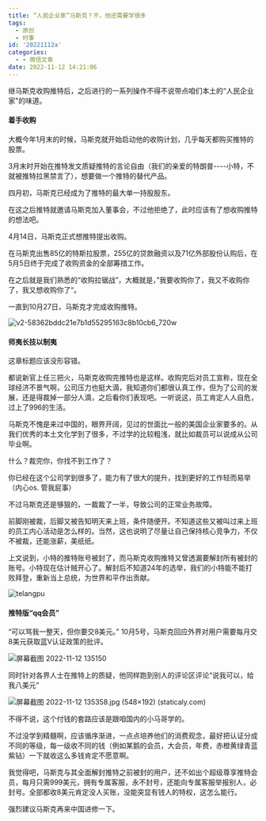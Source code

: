 ```yaml
---
title: “人民企业家”马斯克？不，他还需要学很多
tags:
  - 原创
  - 时事
id: '20221112a'
categories:
  - - 微信文章
date: 2022-11-12 14:21:06
---
```


继马斯克收购推特后，之后进行的一系列操作不得不说带点咱们本土的“人民企业家"的味道。

#### 着手收购

大概今年1月末的时候，马斯克就开始启动他的收购计划，几乎每天都购买推特的股票。

3月末时开始在推特发文质疑推特的言论自由（我们的亲爱的特朗普----小特，不就被推特拉黑禁言了），想要做一个推特的替代产品。

四月初，马斯克已经成为了推特的最大单一持股股东。

在这之后推特就邀请马斯克加入董事会，不过他拒绝了，此时应该有了想收购推特的想法吧。

4月14日，马斯克正式想推特提出收购。

在马斯克出售85亿的特斯拉股票，255亿的贷款融资以及71亿外部股份认购后，在5月5日终于完成了收购资金的全部筹措工作。

在之后就是我们熟悉的“收购拉锯战”，大概就是，”我要收购你了，我又不收购你了，我又想收购你了“。

一直到10月27日，马斯克才完成收购推特。

![v2-58362bddc21e7b1d55295163c8b10cb6_720w](https://cdn.xiaoliu.life/tc/20221112a/v2-58362bddc21e7b1d55295163c8b10cb6_720w.jpg)

#### 师夷长技以制夷

这章标题应该没形容错。

都说新官上任三把火，马斯克收购完推特也是这样。收购完后对员工宣称，现在全球经济不景气啊，公司压力也挺大滴，我知道你们都很认真工作，但为了公司的发展，还是得裁掉一部分人滴，之后看你们表现吧。一听说这，员工肯定人人自危，过上了996的生活。

马斯克不愧是来过中国的，眼界开阔，见过的世面比一般的美国企业家要多的。从我们优秀的本土文化学到了很多，不过学的比较粗浅，就比如裁员可以说成从公司毕业啊。

什么？裁完你，你找不到工作了？

你已经在这个公司学到很多了，能力有了很大的提升，找到更好的工作轻而易举（内心os. 管我屁事）

不过马斯克还是够狠的，一裁裁了一半，导致公司的正常业务故障。

前脚刚被裁，后脚又被告知明天来上班，条件随便开。不知道这些又被叫过来上班的员工内心活动是怎么样的。当然，这也说明了尽量让自己保持核心竞争力，不仅不被裁，还能涨薪，美纸纸。

上文说到，小特的推特账号被封了，而马斯克收购推特又曾透漏要解封所有被封的账号。小特现在估计贼开心了。解封后不知道24年的选举，我们的小特能不能打败拜登，重新当上总统，为世界和平作出贡献。

![telangpu](https://cdn.xiaoliu.life/tc/20221112a/telangpu.jpg)

#### 推特版“qq会员”

“可以骂我一整天，但你要交8美元。” 10月5号，马斯克回应外界对用户需要每月交8美元获取蓝V认证政策的批评。

![屏幕截图 2022-11-12 135150](https://cdn.xiaoliu.life/tc/20221112a/屏幕截图-2022-11-12-135150.jpg)

同时针对各界人士在推特上的质疑，他同样跑到别人的评论区评论“说我可以，给我八美元”

![屏幕截图 2022-11-12 135358.jpg (548×192) (staticaly.com)](https://cdn.xiaoliu.life/tc/20221112a/屏幕截图-2022-11-12-135358.jpg)

不得不说，这个付钱的套路应该是跟咱国内的小马哥学的。

不过没学到精髓啊，应该循序渐进，一点点培养他们的消费观念，最好把认证分成不同的等级，每一级收不同的钱（例如某鹅的会员，大会员，年费，赤橙黄绿青蓝紫钻）一下就收这么多钱肯定不愿意啊。

我觉得吧，马斯克与其全面解封推特之前被封的用户，还不如出个超级尊享推特会员，每月只需999美元，拥有专属客服，永不封号，还能向专属客服举报别人，必封号。全部都收8美元肯定没人买账，没能突显有钱人的特权，这怎么能行。

强烈建议马斯克再来中国进修一下。